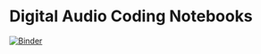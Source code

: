 # Digital Audio Coding Notebooks

[![Binder](https://mybinder.org/badge.svg)](https://mybinder.org/v2/gh/boisgera/audio-notebooks/master)
